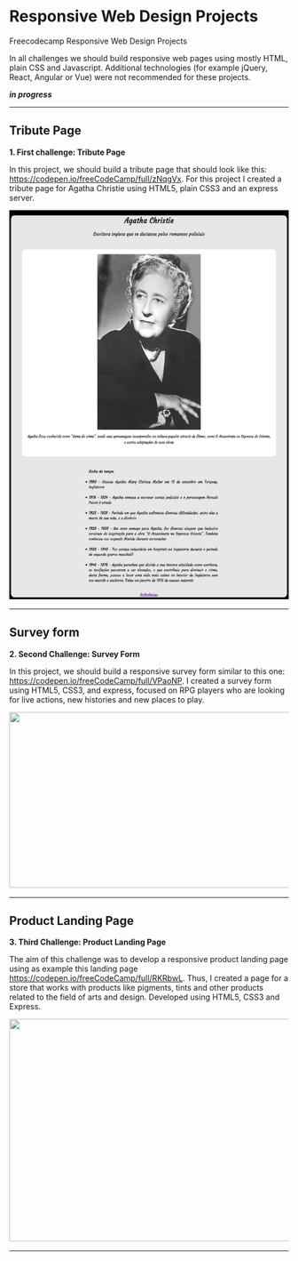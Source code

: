 # Responsive Web Design Projects


Freecodecamp Responsive Web Design Projects

In all challenges we should build responsive web pages using mostly HTML,  plain CSS and Javascript. Additional technologies (for example jQuery, React, Angular or Vue) were not recommended for these projects.

***in progress***

---

## Tribute Page


 **1. First challenge: Tribute Page**


 In this project, we should build a tribute page that should look like this: https://codepen.io/freeCodeCamp/full/zNqgVx.
 For this project I created a tribute page for Agatha Christie using HTML5, plain CSS3 and an express server.

<img src="tribute_page/imgs/tribute_page_agatha.png" width="600" height="700"/>

---

## Survey form


**2. Second Challenge: Survey Form**


In this project, we should build a responsive survey form similar to this one: https://codepen.io/freeCodeCamp/full/VPaoNP.
I created a survey form using HTML5, CSS3, and express, focused on RPG players who are looking for live actions, new histories and new places to play.

<img src="survey_form/imgs/survey_form_demo.gif" width="640" height="316"/>

---

## Product Landing Page

**3. Third Challenge: Product Landing Page**


The aim of this challenge was to develop a responsive product landing page using as example this landing page https://codepen.io/freeCodeCamp/full/RKRbwL.
Thus, I created a page for a store that works with products like pigments, tints and other products related to the field of arts and design.
Developed using HTML5, CSS3 and Express.

<img src="product_landing_page/imgs/landing.gif" width="700" height="400">

---
